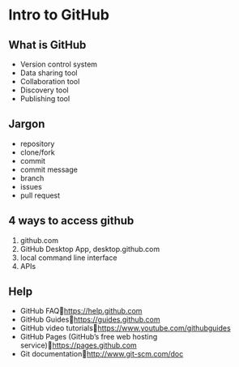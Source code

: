 # Intro to GitHub

## What is GitHub

- Version control system
- Data sharing tool
- Collaboration tool
- Discovery tool
- Publishing tool

## Jargon

- repository
- clone/fork
- commit
- commit message
- branch
- issues
- pull request

## 4 ways to access github

1. github.com
2. GitHub Desktop App, desktop.github.com
3. local command line interface
4. APIs

## Help

- GitHub FAQhttps://help.github.com
- GitHub Guideshttps://guides.github.com
- GitHub video tutorialshttps://www.youtube.com/githubguides
- GitHub Pages (GitHub’s free web hosting service)https://pages.github.com
- Git documentationhttp://www.git-scm.com/doc
